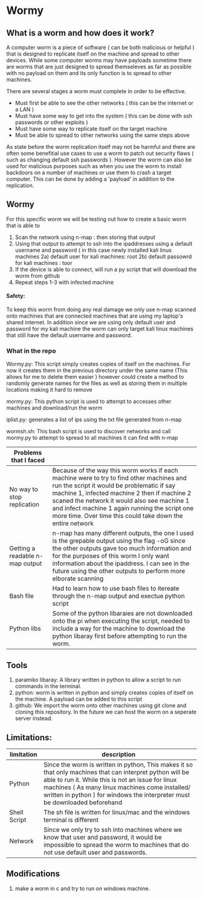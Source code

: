 # Wormy

## What is a worm and how does it work?

A computer worm is a piece of software ( can be both malicious or helpful ) that is designed to replicate itself on the machine and spread to other devices. While some computer worms may have payloads sometime there are worms that are just designed to spread themseleves as far as possible with no payload on them and its only function is to spread to other machines.

There are several stages a worm must complete in order to be effective. 
  - Must first be able to see the other networks ( this can be the internet or a LAN )
  - Must have some way to get into the system ( this can be done with ssh passwords or other exploits )
  - Must have some way to replicate itself on the target machine
  - Must be able to spread to other networks using the same steps above
  
As state before the worm replication itself may not be harmful and there are often some benefitial use cases to use a worm to patch out security flaws ( such as changing default ssh passwords ). However the worm can also be used for malicious purposes such as when you use the worm to install backdoors on a number of machines or use them to crash a target computer. This can be done by adding a 'payload' in addition to the replication.


## Wormy

For this specific worm we will be testing out how to create a basic worm that is able to 
 
1) Scan the network using n-map : then storing that output 
2) Using that output to attempt to ssh into the ipaddresses using a default username and password ( in this case newly installed kali linus machines 
  2a) default user for kali machines: root
  2b) default passowrd for kali machines : toor
3) If the device is able to connect, will run a py script that will download the worm from github
4) Repeat steps 1-3 with infected machine

#### Safety:

To keep this worm from doing any real damage we only use n-map scanned onto machines that are connected machines that are using my laptop's shared internet. In addition since we are using only default user and password for my kali machine the worm can only target kali linux machines that still have the default username and password.

### What in the repo

Wormy.py: This script simply creates copies of itself on the machines. For now it creates them in the previous directory under the same name (This allows for me to delete them easier ) however could create a method to randomly generate names for the files as well as storing them in multiple locations making it hard to remove

mormy.py: This python script is used to attempt to accesses other machines and download/run the worm

iplist.py: generates a list of ips using the txt file generated from n-map

wormsh.sh: This bash script is used to discover networks and call mormy.py to attempt to spread to all machines it can find with n-map




|Problems that I faced| | 
|--------|-----|
|No way to stop replication | Because of the way this worm works if each machine were to try to find other machines and run the script it would be problematic if say machine 1, infected machine 2 then if machine 2 scaned the network it would also see machine 1 and infect machine 1 again running the script one more time. Over time this could take down the entire network |
|Getting a readable n-map output| n-map has many different outputs, the one I used is the grepable output using the flag -oG since the other outputs gave too much information and for the purposes of this worm I only want information about the ipaddress. I can see in the future using the other outputs to perform more elborate scanning|
|Bash file| Had to learn how to use bash files to itereate through the n-map output and exectue python script|
|Python libs| Some of the python libaraies are not downloaded onto the pi when executing the script, needed to include a way for the machine to download the python libaray first before attempting to run the worm.|


## Tools

1) paramiko libaray: A library written in python to allow a script to run commands in the terminal.
2) python: worm is written in python and simply creates copies of itself on the machine. A payload can be added to this script
3) github: We import the worm onto other machines using git clone and cloning this repository. In the future we can host the worm on a seperate server instead.

## Limitations:

|limitation | description|
|---------|--------------|
|Python| Since the worm is written in python, This makes it so that only machines that can interpret python will be able to run it. While this is not an issue for linux machines ( As many linux machines come installed/ written in python ) for windows the interpreter must be downloaded beforehand |
|Shell Script| The sh file is written for linux/mac and the windows terminal is different|
|Network| Since we only try to ssh into machines where we know that user and password, it would be impossible to spread the worm to machines that do not use default user and passwords.|


## Modifications 

1) make a worm in c and try to run on windows machine.

